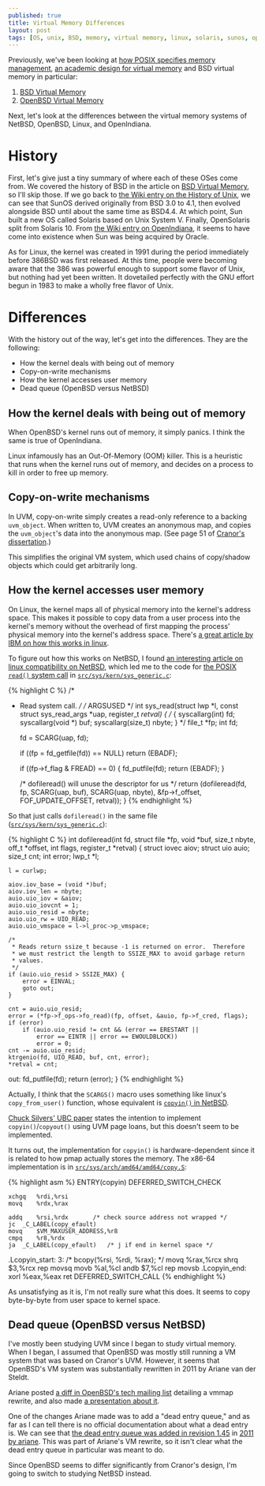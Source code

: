 ```yaml
---
published: true
title: Virtual Memory Differences
layout: post
tags: [OS, unix, BSD, memory, virtual memory, linux, solaris, sunos, openindiana]
---
```


Previously, we've been looking at [how POSIX specifies memory management](/2016/02/01/posix-memory-management/), [an academic design for virtual memory](/2016/02/07/radixVM/) and BSD virtual memory in particular:

1. [BSD Virtual Memory](/2016/02/02/BSD-virtual-memory/)
2. [OpenBSD Virtual Memory](/2016/02/23/OpenBSD-Virtual-Memory/)

Next, let's look at the differences between the virtual memory systems of NetBSD, OpenBSD, Linux, and OpenIndiana.

# History

First, let's give just a tiny summary of where each of these OSes come from.  We covered the history of BSD in the article on [BSD Virtual Memory](/2016/02/02/BSD-virtual-memory/), so I'll skip those.  If we go back to [the Wiki entry on the History of Unix](https://en.wikipedia.org/wiki/History_of_Unix), we can see that SunOS derived originally from BSD 3.0 to 4.1, then evolved alongside BSD until about the same time as BSD4.4.  At which point, Sun built a new OS called Solaris based on Unix System V.  Finally, OpenSolaris split from Solaris 10.  From [the Wiki entry on OpenIndiana](https://en.wikipedia.org/wiki/OpenIndiana), it seems to have come into existence when Sun was being acquired by Oracle.

As for Linux, the kernel was created in 1991 during the period immediately before 386BSD was first released.  At this time, people were becoming aware that the 386 was powerful enough to support some flavor of Unix, but nothing had yet been written.  It dovetailed perfectly with the GNU effort begun in 1983 to make a wholly free flavor of Unix.

# Differences

With the history out of the way, let's get into the differences.  They are the following:

- How the kernel deals with being out of memory
- Copy-on-write mechanisms
- How the kernel accesses user memory
- Dead queue (OpenBSD versus NetBSD)

## How the kernel deals with being out of memory

When OpenBSD's kernel runs out of memory, it simply panics.  I think the same is true of OpenIndiana.

Linux infamously has an Out-Of-Memory (OOM) killer.  This is a heuristic that runs when the kernel runs out of memory, and decides on a process to kill in order to free up memory.

## Copy-on-write mechanisms

In UVM, copy-on-write simply creates a read-only reference to a backing `uvm_object`.  When written to, UVM creates an anonymous map, and copies the `uvm_object`'s data into the anonymous map.  (See page 51 of [Cranor's dissertation](http://chuck.cranor.org/p/diss.pdf).)

This simplifies the original VM system, which used chains of copy/shadow objects which could get arbitrarily long.

## How the kernel accesses user memory

On Linux, the kernel maps all of physical memory into the kernel's address space.  This makes it possible to copy data from a user process into the kernel's memory without the overhead of first mapping the process' physical memory into the kernel's address space.  There's [a great article by IBM on how this works in linux](http://www.ibm.com/developerworks/library/l-kernel-memory-access/).

To figure out how this works on NetBSD, I found [an interesting article on linux compatibility on NetBSD](http://www.onlamp.com/pub/a/onlamp/2001/06/21/linux_bsd.html?page=3), which led me to the code for [the POSIX `read()` system call](http://pubs.opengroup.org/onlinepubs/9699919799/functions/read.html) in [`src/sys/kern/sys_generic.c`](http://cvsweb.netbsd.org/bsdweb.cgi/src/sys/kern/sys_generic.c?rev=1.130&content-type=text/x-cvsweb-markup&only_with_tag=MAIN):

{% highlight C %}
/*
 * Read system call.
 */
/* ARGSUSED */
int
sys_read(struct lwp *l, const struct sys_read_args *uap, register_t *retval)
{
	/* {
		syscallarg(int)		fd;
		syscallarg(void *)	buf;
		syscallarg(size_t)	nbyte;
	} */
	file_t *fp;
	int fd;

	fd = SCARG(uap, fd);

	if ((fp = fd_getfile(fd)) == NULL)
		return (EBADF);

	if ((fp->f_flag & FREAD) == 0) {
		fd_putfile(fd);
		return (EBADF);
	}

	/* dofileread() will unuse the descriptor for us */
	return (dofileread(fd, fp, SCARG(uap, buf), SCARG(uap, nbyte),
	    &fp->f_offset, FOF_UPDATE_OFFSET, retval));
}
{% endhighlight %}

So that just calls `dofileread()` in the same file ([`src/sys/kern/sys_generic.c`](http://cvsweb.netbsd.org/bsdweb.cgi/src/sys/kern/sys_generic.c?rev=1.130&content-type=text/x-cvsweb-markup&only_with_tag=MAIN)):

{% highlight C %}
int
dofileread(int fd, struct file *fp, void *buf, size_t nbyte,
	off_t *offset, int flags, register_t *retval)
{
	struct iovec aiov;
	struct uio auio;
	size_t cnt;
	int error;
	lwp_t *l;

	l = curlwp;

	aiov.iov_base = (void *)buf;
	aiov.iov_len = nbyte;
	auio.uio_iov = &aiov;
	auio.uio_iovcnt = 1;
	auio.uio_resid = nbyte;
	auio.uio_rw = UIO_READ;
	auio.uio_vmspace = l->l_proc->p_vmspace;

	/*
	 * Reads return ssize_t because -1 is returned on error.  Therefore
	 * we must restrict the length to SSIZE_MAX to avoid garbage return
	 * values.
	 */
	if (auio.uio_resid > SSIZE_MAX) {
		error = EINVAL;
		goto out;
	}

	cnt = auio.uio_resid;
	error = (*fp->f_ops->fo_read)(fp, offset, &auio, fp->f_cred, flags);
	if (error)
		if (auio.uio_resid != cnt && (error == ERESTART ||
		    error == EINTR || error == EWOULDBLOCK))
			error = 0;
	cnt -= auio.uio_resid;
	ktrgenio(fd, UIO_READ, buf, cnt, error);
	*retval = cnt;
 out:
	fd_putfile(fd);
	return (error);
}
{% endhighlight %}

Actually, I think that the `SCARGS()` macro uses something like linux's `copy_from_user()` function, whose equivalent is [`copyin()` in NetBSD](http://netbsd.gw.com/cgi-bin/man-cgi?copyin+9+NetBSD-current).

[Chuck Silvers' UBC paper](https://www.usenix.org/legacy/event/usenix2000/freenix/full_papers/silvers/silvers_html/) states the intention to implement `copyin()`/`copyout()` using UVM page loans, but this doesn't seem to be implemented.

It turns out, the implementation for `copyin()` is hardware-dependent since it is related to how pmap actually stores the memory.  The x86-64 implementation is in [`src/sys/arch/amd64/amd64/copy.S`](http://cvsweb.netbsd.org/bsdweb.cgi/src/sys/arch/amd64/amd64/copy.S?rev=1.20&content-type=text/x-cvsweb-markup&only_with_tag=MAIN):

{% highlight asm %}
ENTRY(copyin)
	DEFERRED_SWITCH_CHECK

	xchgq	%rdi,%rsi
	movq	%rdx,%rax

	addq	%rsi,%rdx		/* check source address not wrapped */
	jc	_C_LABEL(copy_efault)
	movq	$VM_MAXUSER_ADDRESS,%r8
	cmpq	%r8,%rdx
	ja	_C_LABEL(copy_efault)	/* j if end in kernel space */

.Lcopyin_start:
3:	/* bcopy(%rsi, %rdi, %rax); */
	movq	%rax,%rcx
	shrq	$3,%rcx
	rep
	movsq
	movb	%al,%cl
	andb	$7,%cl
	rep
	movsb
.Lcopyin_end:
	xorl	%eax,%eax
	ret
	DEFERRED_SWITCH_CALL
{% endhighlight %}

As unsatisfying as it is, I'm not really sure what this does.  It seems to copy byte-by-byte from user space to kernel space.

## Dead queue (OpenBSD versus NetBSD)

I've mostly been studying UVM since I began to study virtual memory.  When I began, I assumed that OpenBSD was mostly still running a VM system that was based on Cranor's UVM.  However, it seems that OpenBSD's VM system was substantially rewritten in 2011 by Ariane van der Steldt.

Ariane posted [a diff in OpenBSD's tech mailing list](http://openbsd-archive.7691.n7.nabble.com/vmmap-replacement-please-test-td169729.html) detailing a vmmap rewrite, and also made [a presentation about it](http://www.openbsd.org/papers/tdose_memalloc/presentation.html).

One of the changes Ariane made was to add a "dead entry queue," and as far as I can tell there is no official documentation about what a dead entry is.  We can see that [the dead entry queue was added in revision 1.45](http://cvsweb.openbsd.org/cgi-bin/cvsweb/src/sys/uvm/uvm_map.h.diff?r1=text&tr1=1.44&r2=text&tr2=1.45) in [2011 by ariane](http://cvsweb.openbsd.org/cgi-bin/cvsweb/src/sys/uvm/uvm_map.h?rev=1.45&content-type=text/x-cvsweb-markup).  This was part of Ariane's VM rewrite, so it isn't clear what the dead entry queue in particular was meant to do.

Since OpenBSD seems to differ significantly from Cranor's design, I'm going to switch to studying NetBSD instead.

